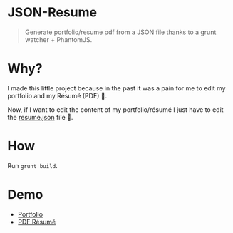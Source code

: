JSON-Resume
===========

> Generate portfolio/resume pdf from a JSON file thanks to a grunt watcher + PhantomJS.

# Why?

I made this little project because in the past it was a pain for me to edit my portfolio and my Résumé (PDF) :no_good:.

Now, if I want to edit the content of my portfolio/résumé I just have to edit the  [resume.json](https://github.com/ababol/JSON-Resume/blob/master/resume.json) file :tada:.

# How

Run `grunt build`.

# Demo

* [Portfolio](http://babol.me)
* [PDF Résumé](http://babol.me/cv/arnaud_babol_en.pdf)
